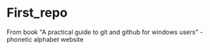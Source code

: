 # First_repo
From book "A practical guide to git and github for windows users"  - phonetic alphabet website

